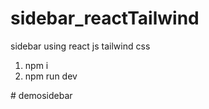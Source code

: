 # sidebar_reactTailwind
sidebar using react js tailwind css

1) npm i
2) npm run dev

#   d e m o s i d e b a r  
 